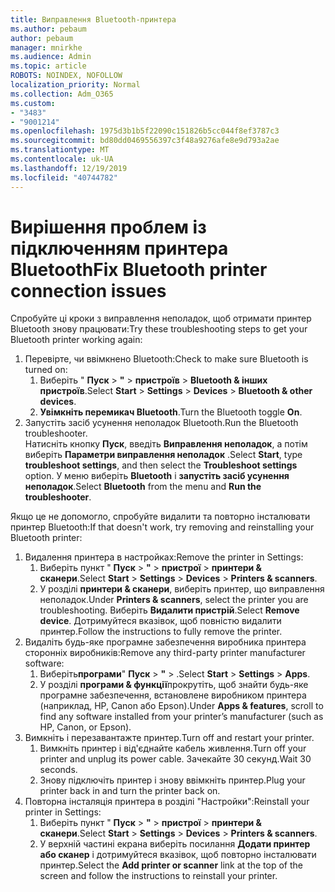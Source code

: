 ```yaml
---
title: Виправлення Bluetooth-принтера
ms.author: pebaum
author: pebaum
manager: mnirkhe
ms.audience: Admin
ms.topic: article
ROBOTS: NOINDEX, NOFOLLOW
localization_priority: Normal
ms.collection: Adm_O365
ms.custom:
- "3483"
- "9001214"
ms.openlocfilehash: 1975d3b1b5f22090c151826b5cc044f8ef3787c3
ms.sourcegitcommit: bd80dd0469556397c3f48a9276afe8e9d793a2ae
ms.translationtype: MT
ms.contentlocale: uk-UA
ms.lasthandoff: 12/19/2019
ms.locfileid: "40744782"
---
```

# <a name="fix-bluetooth-printer-connection-issues"></a><span data-ttu-id="988bb-102">Вирішення проблем із підключенням принтера Bluetooth</span><span class="sxs-lookup"><span data-stu-id="988bb-102">Fix Bluetooth printer connection issues</span></span>

<span data-ttu-id="988bb-103">Спробуйте ці кроки з виправлення неполадок, щоб отримати принтер Bluetooth знову працювати:</span><span class="sxs-lookup"><span data-stu-id="988bb-103">Try these troubleshooting steps to get your Bluetooth printer working again:</span></span>


1. <span data-ttu-id="988bb-104">Перевірте, чи ввімкнено Bluetooth:</span><span class="sxs-lookup"><span data-stu-id="988bb-104">Check to make sure Bluetooth is turned on:</span></span>
    1. <span data-ttu-id="988bb-105">Виберіть " **Пуск** > **"** > **пристроїв** > **Bluetooth & інших пристроїв**.</span><span class="sxs-lookup"><span data-stu-id="988bb-105">Select **Start** > **Settings** > **Devices** > **Bluetooth & other devices**.</span></span>
    2. <span data-ttu-id="988bb-106">**Увімкніть перемикач Bluetooth**.</span><span class="sxs-lookup"><span data-stu-id="988bb-106">Turn the Bluetooth toggle **On**.</span></span>
2. <span data-ttu-id="988bb-107">Запустіть засіб усунення неполадок Bluetooth.</span><span class="sxs-lookup"><span data-stu-id="988bb-107">Run the Bluetooth troubleshooter.</span></span> <br>
    <span data-ttu-id="988bb-108">Натисніть кнопку **Пуск**, введіть **Виправлення неполадок**, а потім виберіть **Параметри виправлення неполадок** .</span><span class="sxs-lookup"><span data-stu-id="988bb-108">Select **Start**, type **troubleshoot settings**, and then select the **Troubleshoot settings** option.</span></span> <span data-ttu-id="988bb-109">У меню виберіть **Bluetooth** і **запустіть засіб усунення неполадок**.</span><span class="sxs-lookup"><span data-stu-id="988bb-109">Select **Bluetooth** from the menu and **Run the troubleshooter**.</span></span>

<span data-ttu-id="988bb-110">Якщо це не допомогло, спробуйте видалити та повторно інсталювати принтер Bluetooth:</span><span class="sxs-lookup"><span data-stu-id="988bb-110">If that doesn't work, try removing and reinstalling your Bluetooth printer:</span></span>

1. <span data-ttu-id="988bb-111">Видалення принтера в настройках:</span><span class="sxs-lookup"><span data-stu-id="988bb-111">Remove the printer in Settings:</span></span>
    1. <span data-ttu-id="988bb-112">Виберіть пункт " **Пуск** > **"** > **пристрої** > **принтери & сканери**.</span><span class="sxs-lookup"><span data-stu-id="988bb-112">Select **Start** > **Settings** > **Devices** > **Printers & scanners**.</span></span>
    2. <span data-ttu-id="988bb-113">У розділі **принтери & сканери**, виберіть принтер, що виправлення неполадок.</span><span class="sxs-lookup"><span data-stu-id="988bb-113">Under **Printers & scanners**, select the printer you are troubleshooting.</span></span> <span data-ttu-id="988bb-114">Виберіть **Видалити пристрій**.</span><span class="sxs-lookup"><span data-stu-id="988bb-114">Select **Remove device**.</span></span> <span data-ttu-id="988bb-115">Дотримуйтеся вказівок, щоб повністю видалити принтер.</span><span class="sxs-lookup"><span data-stu-id="988bb-115">Follow the instructions to fully remove the printer.</span></span>
2. <span data-ttu-id="988bb-116">Видаліть будь-яке програмне забезпечення виробника принтера сторонніх виробників:</span><span class="sxs-lookup"><span data-stu-id="988bb-116">Remove any third-party printer manufacturer software:</span></span>
    1. <span data-ttu-id="988bb-117">Виберіть**програми**" **Пуск** > **"** > .</span><span class="sxs-lookup"><span data-stu-id="988bb-117">Select **Start** > **Settings** > **Apps**.</span></span>
    2. <span data-ttu-id="988bb-118">У розділі **програми & функції**прокрутіть, щоб знайти будь-яке програмне забезпечення, встановлене виробником принтера (наприклад, HP, Canon або Epson).</span><span class="sxs-lookup"><span data-stu-id="988bb-118">Under **Apps & features**, scroll to find any software installed from your printer’s manufacturer (such as HP, Canon, or Epson).</span></span>
3. <span data-ttu-id="988bb-119">Вимкніть і перезавантажте принтер.</span><span class="sxs-lookup"><span data-stu-id="988bb-119">Turn off and restart your printer.</span></span>
   1. <span data-ttu-id="988bb-120">Вимкніть принтер і від'єднайте кабель живлення.</span><span class="sxs-lookup"><span data-stu-id="988bb-120">Turn off your printer and unplug its power cable.</span></span> <span data-ttu-id="988bb-121">Зачекайте 30 секунд.</span><span class="sxs-lookup"><span data-stu-id="988bb-121">Wait 30 seconds.</span></span> 
   2. <span data-ttu-id="988bb-122">Знову підключіть принтер і знову ввімкніть принтер.</span><span class="sxs-lookup"><span data-stu-id="988bb-122">Plug your printer back in and turn the printer back on.</span></span>
4. <span data-ttu-id="988bb-123">Повторна інсталяція принтера в розділі "Настройки":</span><span class="sxs-lookup"><span data-stu-id="988bb-123">Reinstall your printer in Settings:</span></span>
    1. <span data-ttu-id="988bb-124">Виберіть пункт " **Пуск** > **"** > **пристрої** > **принтери & сканери**.</span><span class="sxs-lookup"><span data-stu-id="988bb-124">Select **Start** > **Settings** > **Devices** > **Printers & scanners**.</span></span>
    2. <span data-ttu-id="988bb-125">У верхній частині екрана виберіть посилання **Додати принтер або сканер** і дотримуйтеся вказівок, щоб повторно інсталювати принтер.</span><span class="sxs-lookup"><span data-stu-id="988bb-125">Select the **Add printer or scanner** link at the top of the screen and follow the instructions to reinstall your printer.</span></span>
